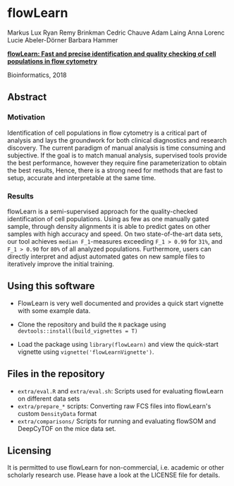 # flowLearn

Markus Lux Ryan Remy Brinkman Cedric Chauve Adam Laing Anna Lorenc Lucie Abeler-Dörner Barbara Hammer

[**flowLearn: Fast and precise identification and quality checking of cell populations in flow cytometry**](https://doi.org/10.1093/bioinformatics/bty082)

Bioinformatics, 2018

## Abstract

### Motivation

Identification of cell populations in flow cytometry is a critical part of
analysis and lays the groundwork for both clinical diagnostics and research discovery. The current
paradigm of manual analysis is time consuming and subjective. If the goal is to match manual
analysis, supervised tools provide the best performance, however they require fine parameterization
to obtain the best results, Hence, there is a strong need for methods that are fast to setup,
accurate and interpretable at the same time.

### Results

flowLearn is a semi-supervised
approach for the quality-checked identification of cell populations. Using as few as one manually
gated sample, through density alignments it is able to predict gates on other samples with high
accuracy and speed. On two state-of-the-art data sets, our tool achieves `median F_1`-measures
exceeding `F_1 > 0.99` for `31%`, and `F_1 > 0.90` for `80%` of all analyzed populations.
Furthermore, users can directly interpret and adjust automated gates on new sample files to
iteratively improve the initial training.

## Using this software

- FlowLearn is very well documented and provides a quick start vignette with some example data.

- Clone the repository and build the `R` package using `devtools::install(build_vignettes = T)`

- Load the package using `library(flowLearn)` and view the quick-start vignette using `vignette('flowLearnVignette')`.

## Files in the repository

- `extra/eval.R` and `extra/eval.sh`: Scripts used for evaluating flowLearn on different data sets
- `extra/prepare_*` scripts: Converting raw FCS files into flowLearn's custom `DensityData` format
- `extra/comparisons/` Scripts for running and evaluating flowSOM and DeepCyTOF on the mice data set.

## Licensing

It is permitted to use flowLearn for non-commercial, i.e. academic or other scholarly research use. Please have a look at the LICENSE file for details.
